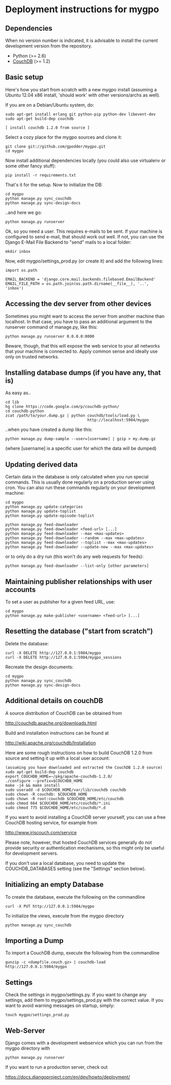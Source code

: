 Deployment instructions for mygpo
=================================


Dependencies
------------

When no version number is indicated, it is advisable to install the current
development version from the repository.

* Python (>= 2.6)
* [CouchDB](https://couchdb.apache.org/) (>= 1.2)


Basic setup
-----------

Here's how you start from scratch with a new mygpo install (assuming a
Ubuntu 12.04 x86 install, 'should work' with other versions/archs as well).

If you are on a Debian/Ubuntu system, do:

    sudo apt-get install erlang git python-pip python-dev libevent-dev
    sudo apt-get build-dep couchdb

    [ install couchdb 1.2.0 from source ]

Select a cozy place for the mygpo sources and clone it:

    git clone git://github.com/gpodder/mygpo.git
    cd mygpo

Now install additional dependencies locally (you could also use virtualenv or
some other fancy stuff):

    pip install -r requirements.txt

That's it for the setup. Now to initialize the DB:

    cd mygpo
    python manage.py sync_couchdb
    python manage.py sync-design-docs

..and here we go:

    python manage.py runserver

Ok, so you need a user. This requires e-mails to be sent. If your machine is
configured to send e-mail, that should work out well. If not, you can use the
Django E-Mail File Backend to "send" mails to a local folder:

    mkdir inbox

Now, edit mygpo/settings_prod.py (or create it) and add the following lines:

    import os.path

    EMAIL_BACKEND = 'django.core.mail.backends.filebased.EmailBackend'
    EMAIL_FILE_PATH = os.path.join(os.path.dirname(__file__), '..', 'inbox')


Accessing the dev server from other devices
-------------------------------------------

Sometimes you might want to access the server from another machine than
localhost. In that case, you have to pass an additional argument to the
runserver command of manage.py, like this:

    python manage.py runserver 0.0.0.0:8000

Beware, though, that this will expose the web service to your all networks
that your machine is connected to. Apply common sense and ideally use only
on trusted networks.


Installing database dumps (if you have any, that is)
----------------------------------------------------

As easy as..

    cd lib
    hg clone https://code.google.com/p/couchdb-python/
    cd couchdb-python
    zcat /path/to/your.dump.gz | python couchdb/tools/load.py \
                                        http://localhost:5984/mygpo

..when you have created a dump like this:

    python manage.py dump-sample --user=[username] | gzip > my.dump.gz

(where [username] is a specific user for which the data will be dumped)

Updating derived data
---------------------

Certain data in the database is only calculated when you
run special commands. This is usually done regularly on
a production server using cron. You can also run these
commands regularly on your development machine:

    cd mygpo
    python manage.py update-categories
    python manage.py update-toplist
    python manage.py update-episode-toplist

    python manage.py feed-downloader
    python manage.py feed-downloader <feed-url> [...]
    python manage.py feed-downloader --max <max-updates>
    python manage.py feed-downloader --random --max <max-updates>
    python manage.py feed-downloader --toplist --max <max-updates>
    python manage.py feed-downloader --update-new --max <max-updates>

or to only do a dry run (this won't do any web requests for feeds):

    python manage.py feed-downloader --list-only [other parameters]


Maintaining publisher relationships with user accounts
------------------------------------------------------

To set a user as publisher for a given feed URL, use:

    cd mygpo
    python manage.py make-publisher <username> <feed-url> [...]


Resetting the database ("start from scratch")
---------------------------------------------

Delete the database:

    curl -X DELETE http://127.0.0.1:5984/mygpo
    curl -X DELETE http://127.0.0.1:5984/mygpo_sessions

Recreate the design documents:

    cd mygpo
    python manage.py sync_couchdb
    python manage.py sync-design-docs


Additional details on couchDB
-----------------------------

A source distribution of CouchDB can be obtained from

   http://couchdb.apache.org/downloads.html

Build and installation instructions can be found at

   http://wiki.apache.org/couchdb/Installation

Here are some rough instructions on how to build CouchDB 1.2.0 from source
and setting it up with a local user account:

    (assuming you have downloaded and extracted the CouchDB 1.2.0 source)
    sudo apt-get build-dep couchdb
    export COUCHDB_HOME=~/pkg/apache-couchdb-1.2.0/
    ./configure --prefix=$COUCHDB_HOME
    make -j4 && make install
    sudo useradd -d $COUCHDB_HOME/var/lib/couchdb couchdb
    sudo chown -R couchdb: $COUCHDB_HOME
    sudo chown -R root:couchdb $COUCHDB_HOME/etc/couchdb
    sudo chmod 664 $COUCHDB_HOME/etc/couchdb/*.ini
    sudo chmod 775 $COUCHDB_HOME/etc/couchdb/*.d


If you want to avoid installing a CouchDB server yourself, you can use a free
CouchDB hosting service, for example from

   http://www.iriscouch.com/service

Please note, however, that hosted CouchDB services generally do not provide
security or authentication mechanisms, so this might only be useful for
development servers.

If you don't use a local database, you need to update the COUCHDB_DATABASES
setting (see the "Settings" section below).



Initializing an empty Database
------------------------------

To create the database, execute the following on the commandline

    curl -X PUT http://127.0.0.1:5984/mygpo

To initialize the views, execute from the mygpo directory

    python manage.py sync_couchdb


Importing a Dump
----------------

To import a CouchDB dump, execute the following from the commandline

    gunzip -c <dumpfile.couch.gz> | couchdb-load http://127.0.0.1:5984/mygpo




Settings
--------

Check the settings in mygpo/settings.py. If you want to change any settings,
add them to mygpo/settings_prod.py with the correct value. If you want to
avoid warning messages on startup, simply:

    touch mygpo/settings_prod.py



Web-Server
----------

Django comes with a development webservice which you can run from the mygpo
directory with

    python manage.py runserver

If you want to run a production server, check out

   https://docs.djangoproject.com/en/dev/howto/deployment/
